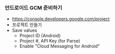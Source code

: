 ### 안드로이드 GCM 준비하기
- https://console.developers.google.com/project
- 프로젝트 만들기
- Save values
  - Project ID (Android)
  - Project #, API Key (for Parse)
  - Enable "Cloud Messaging for Android"
